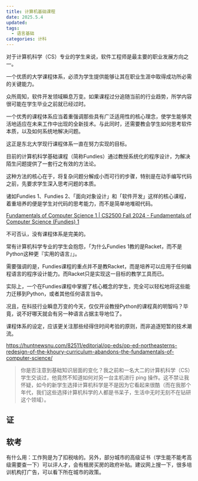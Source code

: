 ```yaml
---
title: 计算机基础课程
date: 2025.5.4
updated:
tags:
  - 语言基础
categories: 计科
---
```


对于计算机科学（CS）专业的学生来说，软件工程师是最主要的职业发展方向之一。

一个优质的大学课程体系，必须为学生提供能够让其在职业生涯中取得成功所必需的关键能力。

众所周知，软件开发领域瞬息万变。如果课程过分追随当前的行业趋势，所学内容很可能在学生毕业之前就已经过时。

一个优秀的课程体系应当着重强调那些具有广泛适用性的核心理念，使学生能够灵活地适应在未来工作中出现的全新技术。与此同时，还需要教会学生如何思考软件本质，以及如何系统地解决问题。

这正是东北大学现行课程体系一直在努力实现的目标。

目前的计算机科学基础课程（简称Fundies）通过教授系统化的程序设计，为解决陌生问题提供了一套行之有效的方法论。

这种方法的核心在于，将复杂问题分解成小而可行的步骤，特别是在动手编写代码之前，先要求学生深入思考问题的本质。

诸如Fundies 1、Fundies 2、「面向对象设计」和「软件开发」这样的核心课程，着重培养的便是学生对代码的思考能力，而不是简单地堆砌代码。

[Fundamentals of Computer Science 1 | CS2500 Fall 2024 - Fundamentals of Computer Science (Fundies) 1](https://pages.github.khoury.northeastern.edu/2500/2024F/)

不可否认，没有课程体系是完美的。

常有计算机科学专业的学生会抱怨，「为什么Fundies 1教的是Racket，而不是Python这种更『实用的语言』」。

需要强调的是，Fundies课程的重点并不是教Racket，而是培养可以应用于任何编程语言的程序设计能力。而Racket只是实现这一目标的教学工具而已。

实际上，一个在Fundies课程中掌握了核心概念的学生，完全可以轻松地将这些能力迁移到Python，或者其他任何语言当中。

况且，在科技行业瞬息万变的今天，仅仅开设教授Python的课程真的明智吗？毕竟，说不好哪天就会有另一种语言占据主导地位了。

课程体系的设定，应该更关注那些经得住时间考验的原则，而非追逐短暂的技术潮流。

https://huntnewsnu.com/82511/editorial/op-eds/op-ed-northeasterns-redesign-of-the-khoury-curriculum-abandons-the-fundamentals-of-computer-science/



> 你是否注意到基础知识层面的变化？我之前和一名大二的计算机科学（CS）学生交谈过，他竟然不知道如何对另一台主机进行 ping 操作。这不禁让我怀疑，如今的新学生选择计算机科学是不是因为它看起来很酷（而在我那个年代，我们这些选择计算机科学的人都是书呆子，生活中无时无刻不在钻研这个领域）。



## 证

## 软考

有什么用：工作狗是为了扣税啥的。另外，部分城市的高级证书（学生能不能考高级需要查一下）可以评人才，会有租房买房的政府补贴。建议网上搜一下，很多培训机构打广告，可以看下所在城市的政策。

